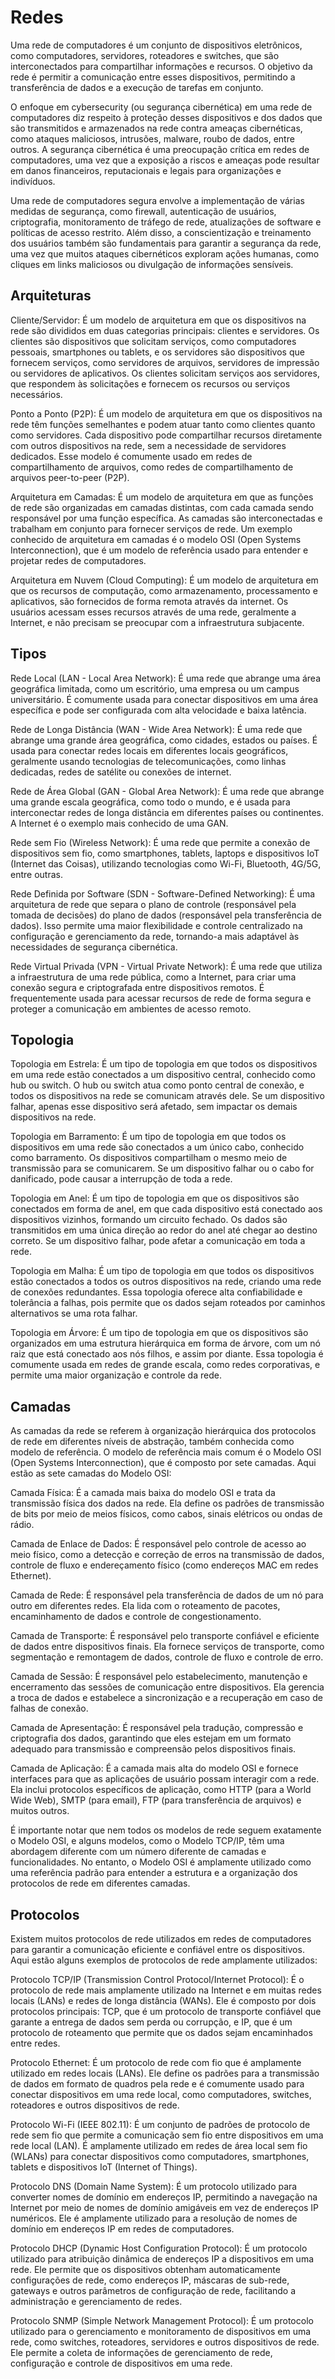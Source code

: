 # Redes

Uma rede de computadores é um conjunto de dispositivos eletrônicos, como computadores, servidores, roteadores e switches, que são interconectados para compartilhar informações e recursos. O objetivo da rede é permitir a comunicação entre esses dispositivos, permitindo a transferência de dados e a execução de tarefas em conjunto.

O enfoque em cybersecurity (ou segurança cibernética) em uma rede de computadores diz respeito à proteção desses dispositivos e dos dados que são transmitidos e armazenados na rede contra ameaças cibernéticas, como ataques maliciosos, intrusões, malware, roubo de dados, entre outros. A segurança cibernética é uma preocupação crítica em redes de computadores, uma vez que a exposição a riscos e ameaças pode resultar em danos financeiros, reputacionais e legais para organizações e indivíduos.

Uma rede de computadores segura envolve a implementação de várias medidas de segurança, como firewall, autenticação de usuários, criptografia, monitoramento de tráfego de rede, atualizações de software e políticas de acesso restrito. Além disso, a conscientização e treinamento dos usuários também são fundamentais para garantir a segurança da rede, uma vez que muitos ataques cibernéticos exploram ações humanas, como cliques em links maliciosos ou divulgação de informações sensíveis.

## Arquiteturas

Cliente/Servidor: É um modelo de arquitetura em que os dispositivos na rede são divididos em duas categorias principais: clientes e servidores. Os clientes são dispositivos que solicitam serviços, como computadores pessoais, smartphones ou tablets, e os servidores são dispositivos que fornecem serviços, como servidores de arquivos, servidores de impressão ou servidores de aplicativos. Os clientes solicitam serviços aos servidores, que respondem às solicitações e fornecem os recursos ou serviços necessários.

Ponto a Ponto (P2P): É um modelo de arquitetura em que os dispositivos na rede têm funções semelhantes e podem atuar tanto como clientes quanto como servidores. Cada dispositivo pode compartilhar recursos diretamente com outros dispositivos na rede, sem a necessidade de servidores dedicados. Esse modelo é comumente usado em redes de compartilhamento de arquivos, como redes de compartilhamento de arquivos peer-to-peer (P2P).

Arquitetura em Camadas: É um modelo de arquitetura em que as funções de rede são organizadas em camadas distintas, com cada camada sendo responsável por uma função específica. As camadas são interconectadas e trabalham em conjunto para fornecer serviços de rede. Um exemplo conhecido de arquitetura em camadas é o modelo OSI (Open Systems Interconnection), que é um modelo de referência usado para entender e projetar redes de computadores.

Arquitetura em Nuvem (Cloud Computing): É um modelo de arquitetura em que os recursos de computação, como armazenamento, processamento e aplicativos, são fornecidos de forma remota através da internet. Os usuários acessam esses recursos através de uma rede, geralmente a Internet, e não precisam se preocupar com a infraestrutura subjacente.

## Tipos

Rede Local (LAN - Local Area Network): É uma rede que abrange uma área geográfica limitada, como um escritório, uma empresa ou um campus universitário. É comumente usada para conectar dispositivos em uma área específica e pode ser configurada com alta velocidade e baixa latência.

Rede de Longa Distância (WAN - Wide Area Network): É uma rede que abrange uma grande área geográfica, como cidades, estados ou países. É usada para conectar redes locais em diferentes locais geográficos, geralmente usando tecnologias de telecomunicações, como linhas dedicadas, redes de satélite ou conexões de internet.

Rede de Área Global (GAN - Global Area Network): É uma rede que abrange uma grande escala geográfica, como todo o mundo, e é usada para interconectar redes de longa distância em diferentes países ou continentes. A Internet é o exemplo mais conhecido de uma GAN.

Rede sem Fio (Wireless Network): É uma rede que permite a conexão de dispositivos sem fio, como smartphones, tablets, laptops e dispositivos IoT (Internet das Coisas), utilizando tecnologias como Wi-Fi, Bluetooth, 4G/5G, entre outras.

Rede Definida por Software (SDN - Software-Defined Networking): É uma arquitetura de rede que separa o plano de controle (responsável pela tomada de decisões) do plano de dados (responsável pela transferência de dados). Isso permite uma maior flexibilidade e controle centralizado na configuração e gerenciamento da rede, tornando-a mais adaptável às necessidades de segurança cibernética.

Rede Virtual Privada (VPN - Virtual Private Network): É uma rede que utiliza a infraestrutura de uma rede pública, como a Internet, para criar uma conexão segura e criptografada entre dispositivos remotos. É frequentemente usada para acessar recursos de rede de forma segura e proteger a comunicação em ambientes de acesso remoto.

## Topologia

Topologia em Estrela: É um tipo de topologia em que todos os dispositivos em uma rede estão conectados a um dispositivo central, conhecido como hub ou switch. O hub ou switch atua como ponto central de conexão, e todos os dispositivos na rede se comunicam através dele. Se um dispositivo falhar, apenas esse dispositivo será afetado, sem impactar os demais dispositivos na rede.

Topologia em Barramento: É um tipo de topologia em que todos os dispositivos em uma rede são conectados a um único cabo, conhecido como barramento. Os dispositivos compartilham o mesmo meio de transmissão para se comunicarem. Se um dispositivo falhar ou o cabo for danificado, pode causar a interrupção de toda a rede.

Topologia em Anel: É um tipo de topologia em que os dispositivos são conectados em forma de anel, em que cada dispositivo está conectado aos dispositivos vizinhos, formando um circuito fechado. Os dados são transmitidos em uma única direção ao redor do anel até chegar ao destino correto. Se um dispositivo falhar, pode afetar a comunicação em toda a rede.

Topologia em Malha: É um tipo de topologia em que todos os dispositivos estão conectados a todos os outros dispositivos na rede, criando uma rede de conexões redundantes. Essa topologia oferece alta confiabilidade e tolerância a falhas, pois permite que os dados sejam roteados por caminhos alternativos se uma rota falhar.

Topologia em Árvore: É um tipo de topologia em que os dispositivos são organizados em uma estrutura hierárquica em forma de árvore, com um nó raiz que está conectado aos nós filhos, e assim por diante. Essa topologia é comumente usada em redes de grande escala, como redes corporativas, e permite uma maior organização e controle da rede.

## Camadas

As camadas da rede se referem à organização hierárquica dos protocolos de rede em diferentes níveis de abstração, também conhecida como modelo de referência. O modelo de referência mais comum é o Modelo OSI (Open Systems Interconnection), que é composto por sete camadas. Aqui estão as sete camadas do Modelo OSI:

Camada Física: É a camada mais baixa do modelo OSI e trata da transmissão física dos dados na rede. Ela define os padrões de transmissão de bits por meio de meios físicos, como cabos, sinais elétricos ou ondas de rádio.

Camada de Enlace de Dados: É responsável pelo controle de acesso ao meio físico, como a detecção e correção de erros na transmissão de dados, controle de fluxo e endereçamento físico (como endereços MAC em redes Ethernet).

Camada de Rede: É responsável pela transferência de dados de um nó para outro em diferentes redes. Ela lida com o roteamento de pacotes, encaminhamento de dados e controle de congestionamento.

Camada de Transporte: É responsável pelo transporte confiável e eficiente de dados entre dispositivos finais. Ela fornece serviços de transporte, como segmentação e remontagem de dados, controle de fluxo e controle de erro.

Camada de Sessão: É responsável pelo estabelecimento, manutenção e encerramento das sessões de comunicação entre dispositivos. Ela gerencia a troca de dados e estabelece a sincronização e a recuperação em caso de falhas de conexão.

Camada de Apresentação: É responsável pela tradução, compressão e criptografia dos dados, garantindo que eles estejam em um formato adequado para transmissão e compreensão pelos dispositivos finais.

Camada de Aplicação: É a camada mais alta do modelo OSI e fornece interfaces para que as aplicações de usuário possam interagir com a rede. Ela inclui protocolos específicos de aplicação, como HTTP (para a World Wide Web), SMTP (para email), FTP (para transferência de arquivos) e muitos outros.

É importante notar que nem todos os modelos de rede seguem exatamente o Modelo OSI, e alguns modelos, como o Modelo TCP/IP, têm uma abordagem diferente com um número diferente de camadas e funcionalidades. No entanto, o Modelo OSI é amplamente utilizado como uma referência padrão para entender a estrutura e a organização dos protocolos de rede em diferentes camadas.

## Protocolos

Existem muitos protocolos de rede utilizados em redes de computadores para garantir a comunicação eficiente e confiável entre os dispositivos. Aqui estão alguns exemplos de protocolos de rede amplamente utilizados:

Protocolo TCP/IP (Transmission Control Protocol/Internet Protocol): É o protocolo de rede mais amplamente utilizado na Internet e em muitas redes locais (LANs) e redes de longa distância (WANs). Ele é composto por dois protocolos principais: TCP, que é um protocolo de transporte confiável que garante a entrega de dados sem perda ou corrupção, e IP, que é um protocolo de roteamento que permite que os dados sejam encaminhados entre redes.

Protocolo Ethernet: É um protocolo de rede com fio que é amplamente utilizado em redes locais (LANs). Ele define os padrões para a transmissão de dados em formato de quadros pela rede e é comumente usado para conectar dispositivos em uma rede local, como computadores, switches, roteadores e outros dispositivos de rede.

Protocolo Wi-Fi (IEEE 802.11): É um conjunto de padrões de protocolo de rede sem fio que permite a comunicação sem fio entre dispositivos em uma rede local (LAN). É amplamente utilizado em redes de área local sem fio (WLANs) para conectar dispositivos como computadores, smartphones, tablets e dispositivos IoT (Internet of Things).

Protocolo DNS (Domain Name System): É um protocolo utilizado para converter nomes de domínio em endereços IP, permitindo a navegação na Internet por meio de nomes de domínio amigáveis em vez de endereços IP numéricos. Ele é amplamente utilizado para a resolução de nomes de domínio em endereços IP em redes de computadores.

Protocolo DHCP (Dynamic Host Configuration Protocol): É um protocolo utilizado para atribuição dinâmica de endereços IP a dispositivos em uma rede. Ele permite que os dispositivos obtenham automaticamente configurações de rede, como endereços IP, máscaras de sub-rede, gateways e outros parâmetros de configuração de rede, facilitando a administração e gerenciamento de redes.

Protocolo SNMP (Simple Network Management Protocol): É um protocolo utilizado para o gerenciamento e monitoramento de dispositivos em uma rede, como switches, roteadores, servidores e outros dispositivos de rede. Ele permite a coleta de informações de gerenciamento de rede, configuração e controle de dispositivos em uma rede.
